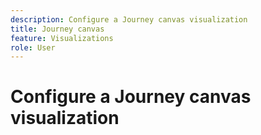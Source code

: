 ```yaml
---
description: Configure a Journey canvas visualization
title: Journey canvas
feature: Visualizations
role: User
---
```

# Configure a Journey canvas visualization




